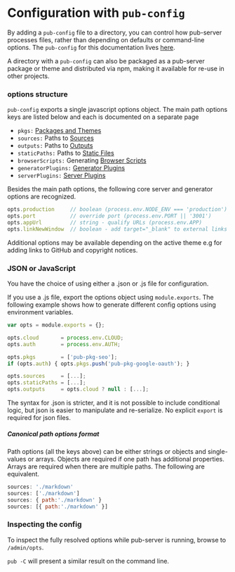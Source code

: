 # Configuration with `pub-config`

By adding a `pub-config` file to a directory, you can control how pub-server processes files, rather than depending on defaults or command-line options. The `pub-config` for this documentation lives [here](https://github.com/jldec/pub-doc/blob/master/pub-config.js).

A directory with a `pub-config` can also be packaged as a pub-server package or theme and distributed via npm, making it available for re-use in other projects.


### options structure

`pub-config` exports a single javascript options object. The main path options keys are listed below and each is documented on a separate page

- `pkgs:` [Packages and Themes](/packages-and-themes)
- `sources:` Paths to [Sources](/sources)
- `outputs:` Paths to [Outputs](/outputs)
- `staticPaths:` Paths to [Static Files](/static-files)
- `browserScripts:` Generating [Browser Scripts](/browser-scripts)
- `generatorPlugins:` [Generator Plugins](/generator-plugins)
- `serverPlugins:` [Server Plugins](/server-plugins)

Besides the main path options, the following core server and generator options are recognized.

```js
opts.production     // boolean (process.env.NODE_ENV === 'production')
opts.port           // override port (process.env.PORT || '3001')
opts.appUrl         // string - qualify URLs (process.env.APP)
opts.linkNewWindow  // boolean - add target="_blank" to external links
```

Additional options may be available depending on the active theme e.g for adding links to GitHub and copyright notices.

### JSON or JavaScript

You have the choice of using either a .json or .js file for configuration.

If you use a .js file, export the options object using `module.exports`. The following example shows how to generate different config options using environment variables.

```js
var opts = module.exports = {};

opts.cloud       = process.env.CLOUD;
opts.auth        = process.env.AUTH;

opts.pkgs        = ['pub-pkg-seo'];
if (opts.auth) { opts.pkgs.push('pub-pkg-google-oauth'); }

opts.sources     = [...];
opts.staticPaths = [...];
opts.outputs     = opts.cloud ? null : [...];
```

The syntax for .json is stricter, and it is not possible to include conditional logic, but json is easier to manipulate and re-serialize. No explicit `export` is required for json files.

##### Canonical path options format

Path options (all the keys above) can be either strings or objects and single-values or arrays. Objects are required if one path has additional properties. Arrays are required when there are multiple paths. The following are equivalent.

```js
sources: './markdown'
sources: ['./markdown']
sources: { path:'./markdown' }
sources: [{ path:'./markdown' }]
```

### Inspecting the config

To inspect the fully resolved options while pub-server is running, browse to `/admin/opts`.

`pub -C` will present a similar result on the command line.
